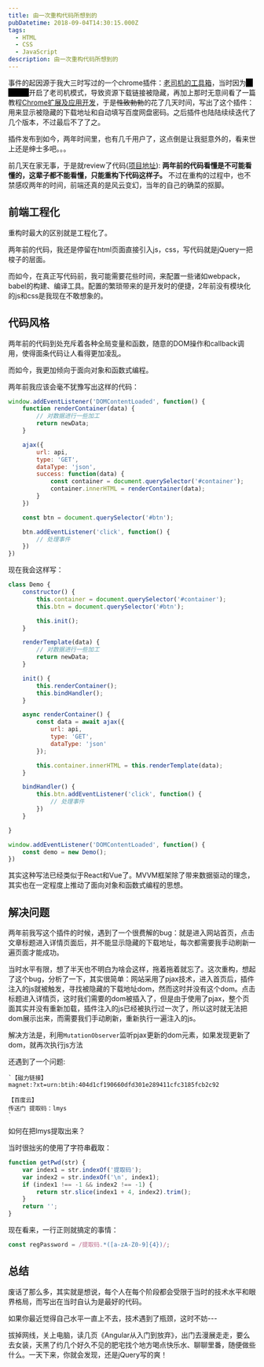 ```yaml
---
title: 由一次重构代码所想到的
pubDatetime: 2018-09-04T14:30:15.000Z
tags:
  - HTML
  - CSS
  - JavaScript
description: 由一次重构代码所想到的
---
```

事件的起因源于我大三时写过的一个chrome插件：[老司机的工具箱](https://chrome.google.com/webstore/detail/%E7%81%B5%E6%A2%A6%E5%BE%A1%E6%89%80/fpiljkfgljdkhlgogfbanafflmibdloc)，当时因为<font style="background: black;color: black">灵梦御所</font>开启了老司机模式，导致资源下载链接被隐藏，再加上那时无意间看了一篇教程[Chrome扩展及应用开发](http://www.ituring.com.cn/book/1421)，于是<del>性致勃勃</del>的花了几天时间，写出了这个插件：用来显示被隐藏的下载地址和自动填写百度网盘密码。之后插件也陆陆续续迭代了几个版本，不过最后不了了之。

插件发布到如今，两年时间里，也有几千用户了，这点倒是让我挺意外的，看来世上还是绅士多吧。。。

前几天在家无事，于是就review了代码([项目地址](https://github.com/deepred5/reimu-extension)): **两年前的代码看懂是不可能看懂的，这辈子都不能看懂，只能重构下代码这样子。** 不过在重构的过程中，也不禁感叹两年的时间，前端还真的是风云变幻，当年的自己的确菜的抠脚。

<!-- more -->

## 前端工程化
重构时最大的区别就是工程化了。

两年前的代码，我还是停留在html页面直接引入js，css，写代码就是jQuery一把梭子的层面。

而如今，在真正写代码前，我可能需要花些时间，来配置一些诸如webpack，babel的构建、编译工具。配置的繁琐带来的是开发时的便捷，2年前没有模块化的js和css是我现在不敢想象的。

## 代码风格
两年前的代码到处充斥着各种全局变量和函数，随意的DOM操作和callback调用，使得面条代码让人看得更加凌乱。

而如今，我更加倾向于面向对象和函数式编程。

两年前我应该会毫不犹豫写出这样的代码：
```javascript
window.addEventListener('DOMContentLoaded', function() {
    function renderContainer(data) {
        // 对数据进行一些加工
        return newData;
    }

    ajax({
        url: api,
        type: 'GET',
        dataType: 'json',
        success: function(data) {
            const container = document.querySelector('#container');
            container.innerHTML = renderContainer(data);
        }
    })

    const btn = document.querySelector('#btn');

    btn.addEventListener('click', function() {
        // 处理事件
    })
})
```
现在我会这样写：
```javascript
class Demo {
    constructor() {
        this.container = document.querySelector('#container');
        this.btn = document.querySelector('#btn');

        this.init();
    }

    renderTemplate(data) {
    	// 对数据进行一些加工
        return newData;
    }

    init() {
        this.renderContainer();
        this.bindHandler();
    }

    async renderContainer() {
        const data = await ajax({
            url: api,
            type: 'GET',
            dataType: 'json'
        });

        this.container.innerHTML = this.renderTemplate(data);
    }

    bindHandler() {
        this.btn.addEventListener('click', function() {
            // 处理事件
        })
    }

}

window.addEventListener('DOMContentLoaded', function() {
    const demo = new Demo();
})
```
其实这种写法已经类似于React和Vue了。MVVM框架除了带来数据驱动的理念，其实也在一定程度上推动了面向对象和函数式编程的思想。

## 解决问题
两年前我写这个插件的时候，遇到了一个很费解的bug：就是进入网站首页，点击文章标题进入详情页面后，并不能显示隐藏的下载地址，每次都需要我手动刷新一遍页面才能成功。

当时水平有限，想了半天也不明白为啥会这样，拖着拖着就忘了。这次重构，想起了这个bug，分析了一下，其实很简单：网站采用了pjax技术，进入首页后，插件注入的js就被触发，寻找被隐藏的下载地址dom，然而这时并没有这个dom。点击标题进入详情页，这时我们需要的dom被插入了，但是由于使用了pjax，整个页面其实并没有重新加载，插件注入的js已经被执行过一次了，所以这时就无法把dom展示出来，而需要我们手动刷新，重新执行一遍注入的js。

解决方法是，利用`MutationObserver`监听pjax更新的dom元素，如果发现更新了dom，就再次执行js方法

还遇到了一个问题:
```javascrpt
`【磁力链接】
magnet:?xt=urn:btih:404d1cf190660dfd301e289411cfc3185fcb2c92

【百度云】
传送门 提取码：lmys
`
```
如何在把lmys提取出来？

当时很拙劣的使用了字符串截取：
```javascript
function getPwd(str) {
    var index1 = str.indexOf('提取码');
    var index2 = str.indexOf('\n', index1);
    if (index1 !== -1 && index2 !== -1) {
        return str.slice(index1 + 4, index2).trim();
    }
    return '';
}
```

现在看来，一行正则就搞定的事情：
```javascript
const regPassword = /提取码.*([a-zA-Z0-9]{4})/;
```


## 总结
废话了那么多，其实就是想说，每个人在每个阶段都会受限于当时的技术水平和眼界格局，而写出在当时自认为是最好的代码。

如果你最近觉得自己水平一直上不去，技术遇到了瓶颈，这时不妨---

拔掉网线，关上电脑，读几页《Angular从入门到放弃》，出门去漫展走走，要么去女装，天黑了约几个好久不见的肥宅找个地方喝点快乐水、聊聊里番，随便做些什么。一天下来，你就会发现，还是jQuery写的爽！


